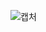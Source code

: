 
![캡처](https://user-images.githubusercontent.com/85468215/122499281-9ceed100-d02b-11eb-900d-a287ee933adb.PNG)





